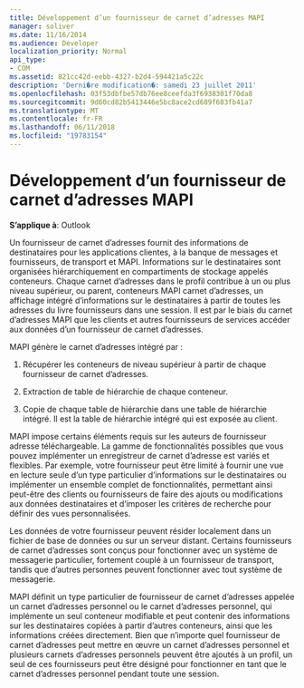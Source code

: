 ```yaml
---
title: Développement d’un fournisseur de carnet d’adresses MAPI
manager: soliver
ms.date: 11/16/2014
ms.audience: Developer
localization_priority: Normal
api_type:
- COM
ms.assetid: 821cc42d-eebb-4327-b2d4-594421a5c22c
description: 'Derni�re modification�: samedi 23 juillet 2011'
ms.openlocfilehash: 03f53dbfbe57db76ee8ceefda3f6938301f70da8
ms.sourcegitcommit: 9d60cd82b5413446e5bc8ace2cd689f683fb41a7
ms.translationtype: MT
ms.contentlocale: fr-FR
ms.lasthandoff: 06/11/2018
ms.locfileid: "19783154"
---
```

# <a name="developing-a-mapi-address-book-provider"></a>Développement d’un fournisseur de carnet d’adresses MAPI

  
  
**S’applique à**: Outlook 
  
Un fournisseur de carnet d’adresses fournit des informations de destinataires pour les applications clientes, à la banque de messages et fournisseurs, de transport et MAPI. Informations sur le destinataires sont organisées hiérarchiquement en compartiments de stockage appelés conteneurs. Chaque carnet d’adresses dans le profil contribue à un ou plus niveau supérieur, ou parent, conteneurs MAPI carnet d’adresses, un affichage intégré d’informations sur le destinataires à partir de toutes les adresses du livre fournisseurs dans une session. Il est par le biais du carnet d’adresses MAPI que les clients et autres fournisseurs de services accéder aux données d’un fournisseur de carnet d’adresses.
  
MAPI génère le carnet d’adresses intégré par :
  
1. Récupérer les conteneurs de niveau supérieur à partir de chaque fournisseur de carnet d’adresses.
    
2. Extraction de table de hiérarchie de chaque conteneur. 
    
3. Copie de chaque table de hiérarchie dans une table de hiérarchie intégré. Il est la table de hiérarchie intégré qui est exposée au client. 
    
MAPI impose certains éléments requis sur les auteurs de fournisseur adresse téléchargeable. La gamme de fonctionnalités possibles que vous pouvez implémenter un enregistreur de carnet d’adresse est variés et flexibles. Par exemple, votre fournisseur peut être limité à fournir une vue en lecture seule d’un type particulier d’informations sur le destinataires ou implémenter un ensemble complet de fonctionnalités, permettant ainsi peut-être des clients ou fournisseurs de faire des ajouts ou modifications aux données destinataires et d’imposer les critères de recherche pour définir des vues personnalisées. 
  
Les données de votre fournisseur peuvent résider localement dans un fichier de base de données ou sur un serveur distant. Certains fournisseurs de carnet d’adresses sont conçus pour fonctionner avec un système de messagerie particulier, fortement couplé à un fournisseur de transport, tandis que d’autres personnes peuvent fonctionner avec tout système de messagerie.
  
MAPI définit un type particulier de fournisseur de carnet d’adresses appelée un carnet d’adresses personnel ou le carnet d’adresses personnel, qui implémente un seul conteneur modifiable et peut contenir des informations sur les destinataires copiées à partir d’autres conteneurs, ainsi que les informations créées directement. Bien que n’importe quel fournisseur de carnet d’adresses peut mettre en œuvre un carnet d’adresses personnel et plusieurs carnets d’adresses personnels peuvent être ajoutés à un profil, un seul de ces fournisseurs peut être désigné pour fonctionner en tant que le carnet d’adresses personnel pendant toute une session. 
  

